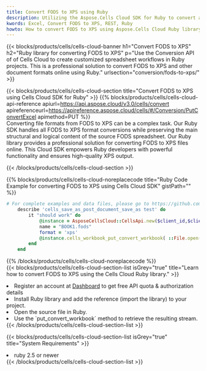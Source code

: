```yaml
---
title: Convert FODS to XPS using Ruby 
description: Utilizing the Aspose.Cells Cloud SDK for Ruby to convert a FODS format file to a XPS format file. 
kwords: Excel, Convert FODS to XPS, REST, Ruby
howto: How to convert FODS to XPS using Aspose.Cells Cloud Ruby library.
---
```



{{< blocks/products/cells/cells-cloud-banner h1="Convert FODS to XPS" h2="Ruby library for converting FODS to XPS" p="Use the Conversion API of of Cells Cloud to create customized spreadsheet workflows in Ruby projects. This is a professional solution to convert FODS to XPS and other document formats online using Ruby." urlsection="conversion/fods-to-xps/" >}}

{{< blocks/products/cells/cells-cloud-section  title="Convert FODS to XPS using Cells Cloud SDK for Ruby" >}}
{{% blocks/products/cells/cells-cloud-api-reference  apiurl=https://api.aspose.cloud/v3.0/cells/convert  apireferenceurl=https://apireference.aspose.cloud/cells/#/Conversion/PutConvertExcel  apimethod=PUT %}}
<br/>
Converting file formats from FODS to XPS can be a complex task. Our Ruby SDK handles all FODS to XPS format conversions while preserving the main structural and logical content of the source FODS spreadsheet. Our Ruby library provides a professional solution for converting FODS to XPS files online. This Cloud SDK empowers Ruby developers with powerful functionality and ensures high-quality XPS output.

{{< /blocks/products/cells/cells-cloud-section >}}

{{% blocks/products/cells/cells-cloud-noreplacecode title="Ruby Code Example for converting FODS to XPS using Cells Cloud SDK" gistPath="" %}}
 
```ruby
# For complete examples and data files, please go to https://github.com/aspose-cells-cloud/aspose-cells-cloud-ruby/
    describe 'cells_save_as_post_document_save_as test' do
        it "should work" do
            @instance = AsposeCellsCloud::CellsApi.new($client_id,$client_secret,"v3.0","https://api.aspose.cloud/")
            name = "BOOK1.fods"
            format = 'xps'
            @instance.cells_workbook_put_convert_workbook( ::File.open(File.expand_path("data/"+name),"r")  {|io| io.read(io.size) },{:format=>format})     
        end
    end
```
 
{{% /blocks/products/cells/cells-cloud-noreplacecode  %}}
<br/>
{{< blocks/products/cells/cells-cloud-section-list isGrey="true"  title="Learn how to convert FODS to XPS using the Cells Cloud Ruby library." >}}
<li>Register an account at <a href="https://dashboard.aspose.cloud/">Dashboard</a> to get free API quota & authorization details</li>
<li>Install Ruby library and add the reference (import the library) to your project.</li>
<li>Open the source file in Ruby.</li>
<li>Use the `put_convert_workbook` method to retrieve the resulting stream.</li>
{{< /blocks/products/cells/cells-cloud-section-list >}}

{{< blocks/products/cells/cells-cloud-section-list isGrey="true"  title="System Requirements" >}}
<li>ruby 2.5 or newer</li>
{{< /blocks/products/cells/cells-cloud-section-list >}}
